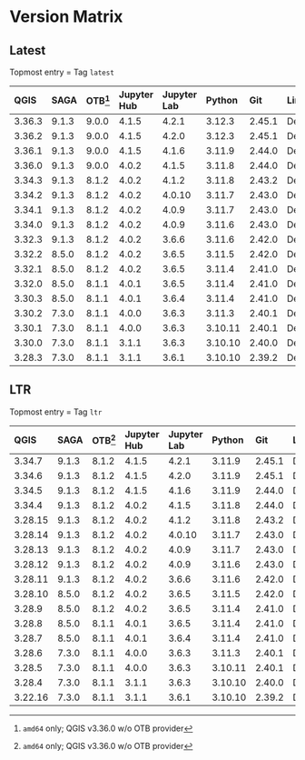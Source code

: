 # Version Matrix

## Latest

Topmost entry = Tag `latest`

| QGIS    | SAGA  | OTB[^1] | Jupyter Hub | Jupyter Lab | Python  | Git    | Linux distro |
|:--------|:------|:--------|:------------|:------------|:--------|:-------|:-------------|
| 3.36.3  | 9.1.3 | 9.0.0   | 4.1.5       | 4.2.1       | 3.12.3  | 2.45.1 | Debian 12    |
| 3.36.2  | 9.1.3 | 9.0.0   | 4.1.5       | 4.2.0       | 3.12.3  | 2.45.1 | Debian 12    |
| 3.36.1  | 9.1.3 | 9.0.0   | 4.1.5       | 4.1.6       | 3.11.9  | 2.44.0 | Debian 12    |
| 3.36.0  | 9.1.3 | 9.0.0   | 4.0.2       | 4.1.5       | 3.11.8  | 2.44.0 | Debian 12    |
| 3.34.3  | 9.1.3 | 8.1.2   | 4.0.2       | 4.1.2       | 3.11.8  | 2.43.2 | Debian 12    |
| 3.34.2  | 9.1.3 | 8.1.2   | 4.0.2       | 4.0.10      | 3.11.7  | 2.43.0 | Debian 12    |
| 3.34.1  | 9.1.3 | 8.1.2   | 4.0.2       | 4.0.9       | 3.11.7  | 2.43.0 | Debian 12    |
| 3.34.0  | 9.1.3 | 8.1.2   | 4.0.2       | 4.0.9       | 3.11.6  | 2.43.0 | Debian 12    |
| 3.32.3  | 9.1.3 | 8.1.2   | 4.0.2       | 3.6.6       | 3.11.6  | 2.42.0 | Debian 12    |
| 3.32.2  | 8.5.0 | 8.1.2   | 4.0.2       | 3.6.5       | 3.11.5  | 2.42.0 | Debian 12    |
| 3.32.1  | 8.5.0 | 8.1.2   | 4.0.2       | 3.6.5       | 3.11.4  | 2.41.0 | Debian 12    |
| 3.32.0  | 8.5.0 | 8.1.1   | 4.0.1       | 3.6.5       | 3.11.4  | 2.41.0 | Debian 12    |
| 3.30.3  | 8.5.0 | 8.1.1   | 4.0.1       | 3.6.4       | 3.11.4  | 2.41.0 | Debian 12    |
| 3.30.2  | 7.3.0 | 8.1.1   | 4.0.0       | 3.6.3       | 3.11.3  | 2.40.1 | Debian 11    |
| 3.30.1  | 7.3.0 | 8.1.1   | 4.0.0       | 3.6.3       | 3.10.11 | 2.40.1 | Debian 11    |
| 3.30.0  | 7.3.0 | 8.1.1   | 3.1.1       | 3.6.3       | 3.10.10 | 2.40.0 | Debian 11    |
| 3.28.3  | 7.3.0 | 8.1.1   | 3.1.1       | 3.6.1       | 3.10.10 | 2.39.2 | Debian 11    |

[^1]: `amd64` only; QGIS v3.36.0 w/o OTB provider

## LTR

Topmost entry = Tag `ltr`

| QGIS    | SAGA  | OTB[^1] | Jupyter Hub | Jupyter Lab | Python  | Git    | Linux distro |
|:--------|:------|:--------|:------------|:------------|:--------|:-------|:-------------|
| 3.34.7  | 9.1.3 | 8.1.2   | 4.1.5       | 4.2.1       | 3.11.9  | 2.45.1 | Debian 12    |
| 3.34.6  | 9.1.3 | 8.1.2   | 4.1.5       | 4.2.0       | 3.11.9  | 2.45.1 | Debian 12    |
| 3.34.5  | 9.1.3 | 8.1.2   | 4.1.5       | 4.1.6       | 3.11.9  | 2.44.0 | Debian 12    |
| 3.34.4  | 9.1.3 | 8.1.2   | 4.0.2       | 4.1.5       | 3.11.8  | 2.44.0 | Debian 12    |
| 3.28.15 | 9.1.3 | 8.1.2   | 4.0.2       | 4.1.2       | 3.11.8  | 2.43.2 | Debian 12    |
| 3.28.14 | 9.1.3 | 8.1.2   | 4.0.2       | 4.0.10      | 3.11.7  | 2.43.0 | Debian 12    |
| 3.28.13 | 9.1.3 | 8.1.2   | 4.0.2       | 4.0.9       | 3.11.7  | 2.43.0 | Debian 12    |
| 3.28.12 | 9.1.3 | 8.1.2   | 4.0.2       | 4.0.9       | 3.11.6  | 2.43.0 | Debian 12    |
| 3.28.11 | 9.1.3 | 8.1.2   | 4.0.2       | 3.6.6       | 3.11.6  | 2.42.0 | Debian 12    |
| 3.28.10 | 8.5.0 | 8.1.2   | 4.0.2       | 3.6.5       | 3.11.5  | 2.42.0 | Debian 12    |
| 3.28.9  | 8.5.0 | 8.1.2   | 4.0.2       | 3.6.5       | 3.11.4  | 2.41.0 | Debian 12    |
| 3.28.8  | 8.5.0 | 8.1.1   | 4.0.1       | 3.6.5       | 3.11.4  | 2.41.0 | Debian 12    |
| 3.28.7  | 8.5.0 | 8.1.1   | 4.0.1       | 3.6.4       | 3.11.4  | 2.41.0 | Debian 12    |
| 3.28.6  | 7.3.0 | 8.1.1   | 4.0.0       | 3.6.3       | 3.11.3  | 2.40.1 | Debian 11    |
| 3.28.5  | 7.3.0 | 8.1.1   | 4.0.0       | 3.6.3       | 3.10.11 | 2.40.1 | Debian 11    |
| 3.28.4  | 7.3.0 | 8.1.1   | 3.1.1       | 3.6.3       | 3.10.10 | 2.40.0 | Debian 11    |
| 3.22.16 | 7.3.0 | 8.1.1   | 3.1.1       | 3.6.1       | 3.10.10 | 2.39.2 | Debian 11    |
